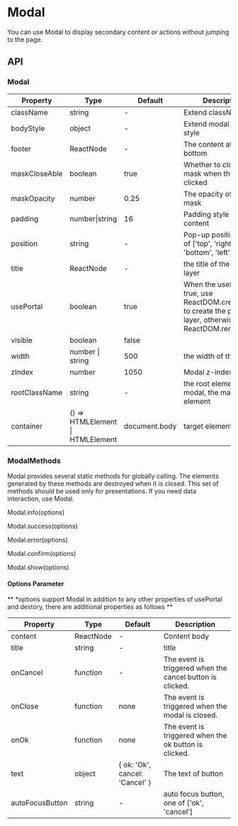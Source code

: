 # Modal
You can use Modal to display secondary content or actions without jumping to the page.

<example />

## API

### Modal

| Property | Type | Default | Description | version | 
| --- | --- | --- | --- | --- | 
| className | string | - | Extend className | |
| bodyStyle | object | - | Extend modal body style | |
| footer | ReactNode | - | The content at the bottom | |
| maskCloseAble | boolean | true | Whether to close the mask when the mask is clicked | |
| maskOpacity | number | 0.25 | The opacity of the mask | |
| padding | number\|string | 16 | Padding style of the content | |
| position | string | - | Pop-up position, one of \['top', 'right', 'bottom', 'left'] | |
| title | ReactNode | - | the title of the pop-up layer | |
| usePortal | boolean | true | When the usePortal is true, use ReactDOM.createPortal to create the pop-up layer, otherwise use ReactDOM.render. | |
| visible | boolean | false |  | |
| width | number \| string | 500 | the width of the Modal | |
| zIndex | number | 1050 | Modal z-index | |
| rootClassName | string | - | the root element of modal, the mask parent element | 1.4.2 |
| container | () => HTMLElement \| HTMLElement | document.body | target element | |

### ModalMethods

Modal provides several static methods for globally calling. The elements generated by these methods are destroyed when it is closed. This set of methods should be used only for presentations. If you need data interaction, use Modal.

Modal.info(options)

Modal.success(options)

Modal.error(options)

Modal.confirm(options)

Modal.show(options)

#### Options Parameter

** *options support Modal in addition to any other properties of usePortal and destory, there are additional properties as follows **


| Property | Type | Default | Description |
| --- | --- | --- | --- |
| content | ReactNode | - | Content body |
| title | string | - | title |
| onCancel | function | - | The event is triggered when the cancel button is clicked. |
| onClose | function | none | The event is triggered when the modal is closed. |
| onOk | function | none | The event is triggered when the ok button is clicked. |
| text | object | { ok: 'Ok', cancel: 'Cancel' } | The text of button |
| autoFocusButton | string | - | auto focus button, one of \['ok', 'cancel'] |
